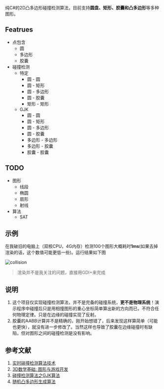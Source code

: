 纯C#的2D凸多边形碰撞检测算法，目前支持**圆盘、矩形、胶囊和凸多边形**等多种图形。

## Featrues
- 点包含
  - 圆
  - 多边形
  - 胶囊
- 碰撞检测
  - 特定
    - 圆 - 圆
    - 圆 - 矩形
    - 圆 - 多边形
    - 圆 - 胶囊
    - 矩形 - 矩形
  - GJK
    - 圆 - 圆
    - 圆 - 矩形
    - 圆 - 多边形
    - 圆 - 胶囊
    - 多边形 - 多边形
    - 多边形 - 胶囊
    - 胶囊 - 胶囊

## TODO
- 图形
  - 线段
  - 椭圆
  - 扇形
  - 射线
- 算法
  - SAT

## 示例
在我破旧的电脑上（双核CPU，4G内存）检测100个图形大概耗时**1ms**(如果去掉渲染的话，这个数值可能更低一些)。运行结果如下图

![collision](./doc/collision.gif)

> 渲染并不是我关注的问题，直接用GDI+来完成

## 说明
1. 这个项目仅实现碰撞检测算法，并不是完备的碰撞系统，**更不是物理系统**！演示程序中碰撞后只是用相撞图形的重心坐标简单算出新的方向而已，不符合任何物理定律。只是在边缘的碰撞实现了反射。
2. 胶囊的AABB计算并不是精确的，刚开始想错了，后来发现这样算简单（可能也更快），就没有进一步修改了。当然这样也导致了胶囊在边缘碰撞时有缺陷，但对图形之间的碰撞检测是没有影响。

## 参考文献
1. [实时碰撞检测算法技术](https://book.douban.com/subject/4861957/)
2. [3D数学基础: 图形与游戏开发](https://book.douban.com/subject/1400419/)
3. [碰撞检测算法之GJK算法](https://zhuanlan.zhihu.com/p/511164248)
4. [随机凸多边形生成算法](https://kingins.cn/2022/02/18/%E9%9A%8F%E6%9C%BA%E5%87%B8%E5%A4%9A%E8%BE%B9%E5%BD%A2%E7%94%9F%E6%88%90%E7%AE%97%E6%B3%95/)
